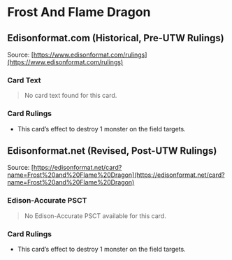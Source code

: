 # Frost And Flame Dragon

## Edisonformat.com (Historical, Pre-UTW Rulings)

Source: [https://www.edisonformat.com/rulings](https://www.edisonformat.com/rulings)

### Card Text

> No card text found for this card.

### Card Rulings

*   This card’s effect to destroy 1 monster on the field targets.

## Edisonformat.net (Revised, Post-UTW Rulings)

Source: [https://edisonformat.net/card?name=Frost%20and%20Flame%20Dragon](https://edisonformat.net/card?name=Frost%20and%20Flame%20Dragon)

### Edison-Accurate PSCT

> No Edison-Accurate PSCT available for this card.

### Card Rulings

*   This card’s effect to destroy 1 monster on the field targets.
            